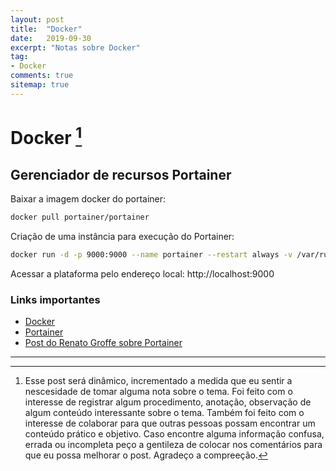 ```yaml
---
layout: post
title:  "Docker"
date:   2019-09-30
excerpt: "Notas sobre Docker"
tag:
- Docker 
comments: true
sitemap: true
---
```


# Docker [^bignote]

## Gerenciador de recursos Portainer

Baixar a imagem docker do portainer:

```bash
docker pull portainer/portainer
```

Criação de uma instância para execução do Portainer:

```bash
docker run -d -p 9000:9000 --name portainer --restart always -v /var/run/docker.sock:/var/run/docker.sock -v /home/<user>/Portainer/data:/data portainer/portainer
```

Acessar a plataforma pelo endereço local:
http://localhost:9000

### Links importantes

- [Docker](https://nodejs.org)
- [Portainer](https://www.portainer.io/)
- [Post do Renato Groffe sobre Portainer](https://medium.com/@renato.groffe/docker-portainer-gerenciando-containers-a-partir-de-um-browser-87af6ce74be3)

---

[^bignote]: Esse post será dinâmico, incrementado a medida que eu sentir a nescesidade de tomar alguma nota sobre o tema. Foi feito com o interesse de registrar algum procedimento, anotação, observação de algum conteúdo interessante sobre o tema. Também foi feito com o interesse de colaborar para que outras pessoas possam encontrar um conteúdo prático e objetivo. Caso encontre alguma informação confusa, errada ou incompleta peço a gentileza de colocar nos comentários para que eu possa melhorar o post. Agradeço a compreeção.
